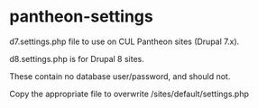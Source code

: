 # pantheon-settings

d7.settings.php file to use on CUL Pantheon sites (Drupal 7.x).

d8.settings.php is for Drupal 8 sites.

These contain no database user/password, and should not.

Copy the appropriate file to overwrite /sites/default/settings.php
